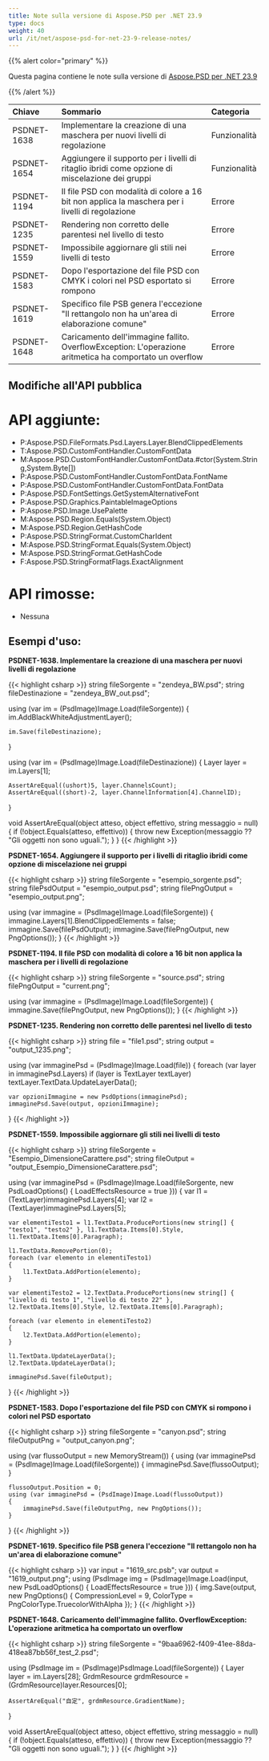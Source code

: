 ```yaml
---
title: Note sulla versione di Aspose.PSD per .NET 23.9
type: docs
weight: 40
url: /it/net/aspose-psd-for-net-23-9-release-notes/
---
```


{{% alert color="primary" %}}

Questa pagina contiene le note sulla versione di [Aspose.PSD per .NET 23.9](https://www.nuget.org/packages/Aspose.PSD/)

{{% /alert %}}

| **Chiave**  | **Sommario**                                                                                                             | **Categoria** |
|:------------|:-------------------------------------------------------------------------------------------------------------------------|:--------|
| PSDNET-1638 | Implementare la creazione di una maschera per nuovi livelli di regolazione                                                 | Funzionalità |
| PSDNET-1654 | Aggiungere il supporto per i livelli di ritaglio ibridi come opzione di miscelazione dei gruppi                            | Funzionalità |
| PSDNET-1194 | Il file PSD con modalità di colore a 16 bit non applica la maschera per i livelli di regolazione                              | Errore    |
| PSDNET-1235 | Rendering non corretto delle parentesi nel livello di testo                                                                | Errore    |
| PSDNET-1559 | Impossibile aggiornare gli stili nei livelli di testo                                                                      | Errore    |
| PSDNET-1583 | Dopo l'esportazione del file PSD con CMYK i colori nel PSD esportato si rompono                                         | Errore    |
| PSDNET-1619 | Specifico file PSB genera l'eccezione "Il rettangolo non ha un'area di elaborazione comune"                                | Errore    |
| PSDNET-1648 | Caricamento dell'immagine fallito. OverflowException: L'operazione aritmetica ha comportato un overflow                     | Errore    |


## **Modifiche all'API pubblica**
# **API aggiunte:**
- P:Aspose.PSD.FileFormats.Psd.Layers.Layer.BlendClippedElements
- T:Aspose.PSD.CustomFontHandler.CustomFontData
- M:Aspose.PSD.CustomFontHandler.CustomFontData.#ctor(System.String,System.Byte[])
- P:Aspose.PSD.CustomFontHandler.CustomFontData.FontName
- P:Aspose.PSD.CustomFontHandler.CustomFontData.FontData
- P:Aspose.PSD.FontSettings.GetSystemAlternativeFont
- P:Aspose.PSD.Graphics.PaintableImageOptions
- P:Aspose.PSD.Image.UsePalette
- M:Aspose.PSD.Region.Equals(System.Object)
- M:Aspose.PSD.Region.GetHashCode
- P:Aspose.PSD.StringFormat.CustomCharIdent
- M:Aspose.PSD.StringFormat.Equals(System.Object)
- M:Aspose.PSD.StringFormat.GetHashCode
- F:Aspose.PSD.StringFormatFlags.ExactAlignment


# **API rimosse:**
- Nessuna


## **Esempi d'uso:**

**PSDNET-1638. Implementare la creazione di una maschera per nuovi livelli di regolazione**

{{< highlight csharp >}}
string fileSorgente = "zendeya_BW.psd";
string fileDestinazione = "zendeya_BW_out.psd";

using (var im = (PsdImage)Image.Load(fileSorgente))
{
    im.AddBlackWhiteAdjustmentLayer();

    im.Save(fileDestinazione);
}

using (var im = (PsdImage)Image.Load(fileDestinazione))
{
    Layer layer = im.Layers[1];

    AssertAreEqual((ushort)5, layer.ChannelsCount);
    AssertAreEqual((short)-2, layer.ChannelInformation[4].ChannelID);
}

void AssertAreEqual(object atteso, object effettivo, string messaggio = null)
{
    if (!object.Equals(atteso, effettivo))
    {
        throw new Exception(messaggio ?? "Gli oggetti non sono uguali.");
    }
}
{{< /highlight >}}

**PSDNET-1654. Aggiungere il supporto per i livelli di ritaglio ibridi come opzione di miscelazione nei gruppi**

{{< highlight csharp >}}
string fileSorgente = "esempio_sorgente.psd";
string filePsdOutput = "esempio_output.psd";
string filePngOutput = "esempio_output.png";

using (var immagine = (PsdImage)Image.Load(fileSorgente))
{
    immagine.Layers[1].BlendClippedElements = false;
    immagine.Save(filePsdOutput);
    immagine.Save(filePngOutput, new PngOptions());
}
{{< /highlight >}}

**PSDNET-1194. Il file PSD con modalità di colore a 16 bit non applica la maschera per i livelli di regolazione**

{{< highlight csharp >}}
string fileSorgente = "source.psd";
string filePngOutput = "current.png";

using (var immagine = (PsdImage)Image.Load(fileSorgente))
{
    immagine.Save(filePngOutput, new PngOptions());
}
{{< /highlight >}}

**PSDNET-1235. Rendering non corretto delle parentesi nel livello di testo**

{{< highlight csharp >}}
string file = "file1.psd";
string output = "output_1235.png";

using (var immaginePsd = (PsdImage)Image.Load(file))
{
    foreach (var layer in immaginePsd.Layers)
    if (layer is TextLayer textLayer)
    textLayer.TextData.UpdateLayerData();

    var opzioniImmagine = new PsdOptions(immaginePsd);
    immaginePsd.Save(output, opzioniImmagine);
}
{{< /highlight >}}

**PSDNET-1559. Impossibile aggiornare gli stili nei livelli di testo**

{{< highlight csharp >}}
string fileSorgente = "Esempio_DimensioneCarattere.psd";
string fileOutput = "output_Esempio_DimensioneCarattere.psd";

using (var immaginePsd = (PsdImage)Image.Load(fileSorgente, new PsdLoadOptions() { LoadEffectsResource = true }))
{
    var l1 = (TextLayer)immaginePsd.Layers[4];
    var l2 = (TextLayer)immaginePsd.Layers[5];

    var elementiTesto1 = l1.TextData.ProducePortions(new string[] { "testo1", "testo2" }, l1.TextData.Items[0].Style, l1.TextData.Items[0].Paragraph);

    l1.TextData.RemovePortion(0);
    foreach (var elemento in elementiTesto1)
    {
        l1.TextData.AddPortion(elemento);
    }

    var elementiTesto2 = l2.TextData.ProducePortions(new string[] { "livello di testo 1", "livello di testo 22" }, l2.TextData.Items[0].Style, l2.TextData.Items[0].Paragraph);

    foreach (var elemento in elementiTesto2)
    {
        l2.TextData.AddPortion(elemento);
    }

    l1.TextData.UpdateLayerData();
    l2.TextData.UpdateLayerData();

    immaginePsd.Save(fileOutput);
}
{{< /highlight >}}

**PSDNET-1583. Dopo l'esportazione del file PSD con CMYK si rompono i colori nel PSD esportato**

{{< highlight csharp >}}
string fileSorgente = "canyon.psd";
string fileOutputPng = "output_canyon.png";

using (var flussoOutput = new MemoryStream())
{
    using (var immaginePsd = (PsdImage)Image.Load(fileSorgente))
    {
        immaginePsd.Save(flussoOutput);
    }

    flussoOutput.Position = 0;
    using (var immaginePsd = (PsdImage)Image.Load(flussoOutput))
    {
        immaginePsd.Save(fileOutputPng, new PngOptions());
    }
}
{{< /highlight >}}

**PSDNET-1619. Specifico file PSB genera l'eccezione "Il rettangolo non ha un'area di elaborazione comune"**

{{< highlight csharp >}}
var input = "1619_src.psb";
var output = "1619_output.png";
using (PsdImage img = (PsdImage)Image.Load(input, new PsdLoadOptions() { LoadEffectsResource = true }))
{
    img.Save(output,
    new PngOptions() { CompressionLevel = 9, ColorType = PngColorType.TruecolorWithAlpha });
}
{{< /highlight >}}

**PSDNET-1648. Caricamento dell'immagine fallito. OverflowException: L'operazione aritmetica ha comportato un overflow**

{{< highlight csharp >}}
string fileSorgente = "9baa6962-f409-41ee-88da-418ea87bb56f_test_2.psd";

using (PsdImage im = (PsdImage)PsdImage.Load(fileSorgente))
{
    Layer layer = im.Layers[28];
    GrdmResource grdmResource = (GrdmResource)layer.Resources[0];

    AssertAreEqual("自定", grdmResource.GradientName);
}

void AssertAreEqual(object atteso, object effettivo, string messaggio = null)
{
    if (!object.Equals(atteso, effettivo))
    {
        throw new Exception(messaggio ?? "Gli oggetti non sono uguali.");
    }
}
{{< /highlight >}}
